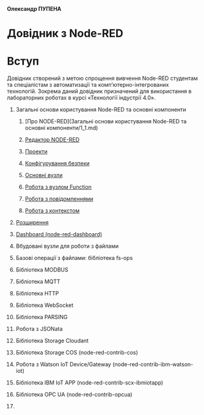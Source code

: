 **Олександр ПУПЕНА**

# Довідник з Node-RED

# Вступ

Довідник створений з метою спрощення вивчення Node-RED студентам та спеціалістам з автоматизації та комп’ютерно-інтегрованих технологій. Зокрема даний довідник призначений для використання в лабораторних роботах в курсі «Технології індустрії 4.0». 

1. Загальні основи користування Node-RED та основні компоненти 

   1. [Про NODE-RED](Загальні основи користування Node-RED та основні компоненти/1_1.md)

   2. <a href="Загальні основи користування Node-RED та основні компоненти/1_2.md">Редактор NODE-RED </a>

   3. <a href="Загальні основи користування Node-RED та основні компоненти/1_3.md">Проекти </a>

   4. <a href="Загальні основи користування Node-RED та основні компоненти/1_4.md">Конфігурування безпеки </a>

   5. <a href="Загальні основи користування Node-RED та основні компоненти/1_4_1.md">Основні вузли </a>

   6. <a href="Загальні основи користування Node-RED та основні компоненти/1_5.md">Робота з вузлом Function</a>

   7. <a href="Загальні основи користування Node-RED та основні компоненти/1_6.md">Робота з повідомленнями </a>

   8. <a href="Загальні основи користування Node-RED та основні компоненти/1_7.md">Робота з контекстом</a>

2. [Розширення](Розширення/2.md) 
3. [Dashboard (node-red-dashboard)](\Dashboard) 
4. Вбудовані вузли для роботи з файлами 
5. Базові операції з файлами: бібліотека fs-ops 
6. Бібліотека MODBUS
7. Бібліотека MQTT
8. Бібліотека HTTP
9. Бібліотека WebSocket
10. Бібліотека PARSING
11. Робота з JSONata 
12. Бібліотека Storage Cloudant
13. Бібліотека Storage COS (node-red-contrib-cos)
14. Робота з Watson IoT Device/Gateway (node-red-contrib-ibm-watson-iot)
15. Бібліотека IBM IoT APP (node-red-contrib-scx-ibmiotapp)
16. Бібліотека OPC UA (node-red-contrib-opcua)
17. 
